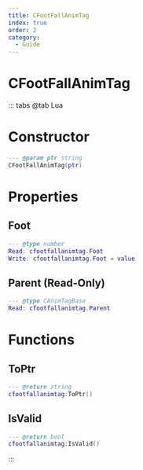 ```yaml
---
title: CFootFallAnimTag
index: true
order: 2
category:
  - Guide
---
```


# CFootFallAnimTag

::: tabs
@tab Lua
# Constructor
```lua
--- @param ptr string
CFootFallAnimTag(ptr)
```
# Properties
## Foot 
```lua
--- @type number
Read: cfootfallanimtag.Foot
Write: cfootfallanimtag.Foot = value
```
## Parent (Read-Only)
```lua
--- @type CAnimTagBase
Read: cfootfallanimtag.Parent
```
# Functions
## ToPtr
```lua
--- @return string
cfootfallanimtag:ToPtr()
```
## IsValid
```lua
--- @return bool
cfootfallanimtag:IsValid()
```

:::